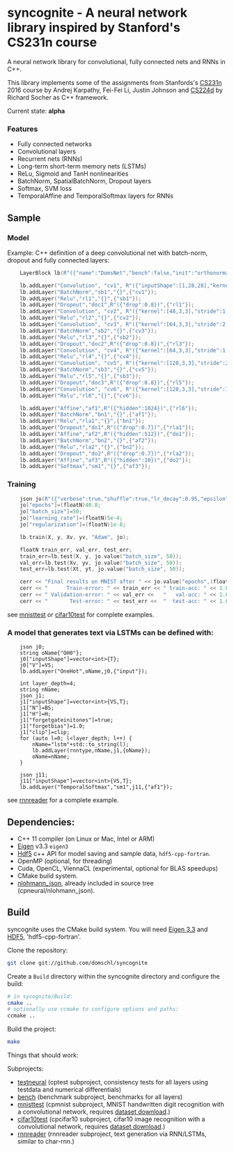 # syncognite - A neural network library inspired by Stanford's CS231n course

A neural network library for convolutional, fully connected nets and RNNs in C++.

This library implements some of the assignments from Stanfords's [CS231n](http://cs231n.stanford.edu/index.html) 2016 course by Andrej Karpathy, Fei-Fei Li, Justin Johnson and [CS224d](http://cs224d.stanford.edu/index.html) by Richard Socher as C++ framework.

Current state: **alpha**
### Features
* Fully connected networks
* Convolutional layers
* Recurrent nets (RNNs)
* Long-term short-term memory nets (LSTMs)
* ReLu, Sigmoid and TanH nonlinearities
* BatchNorm, SpatialBatchNorm, Dropout layers
* Softmax, SVM loss
* TemporalAffine and TemporalSoftmax layers for RNNs

## Sample
### Model
Example: C++ definition of a deep convolutional net with batch-norm, dropout and fully connected layers:
```cpp
	LayerBlock lb(R"({"name":"DomsNet","bench":false,"init":"orthonormal"})"_json);

	lb.addLayer("Convolution", "cv1", R"({"inputShape":[1,28,28],"kernel":[48,5,5],"stride":1,"pad":2})",{"input"});
	lb.addLayer("BatchNorm","sb1","{}",{"cv1"});
	lb.addLayer("Relu","rl1","{}",{"sb1"});
	lb.addLayer("Dropout","doc1",R"({"drop":0.8})",{"rl1"});
	lb.addLayer("Convolution", "cv2", R"({"kernel":[48,3,3],"stride":1,"pad":1})",{"doc1"});
	lb.addLayer("Relu","rl2","{}",{"cv2"});
	lb.addLayer("Convolution", "cv3", R"({"kernel":[64,3,3],"stride":2,"pad":1})",{"rl2"});
	lb.addLayer("BatchNorm","sb2","{}",{"cv3"});
	lb.addLayer("Relu","rl3","{}",{"sb2"});
	lb.addLayer("Dropout","doc2",R"({"drop":0.8})",{"rl3"});
	lb.addLayer("Convolution", "cv4", R"({"kernel":[64,3,3],"stride":1,"pad":1})",{"doc2"});
	lb.addLayer("Relu","rl4","{}",{"cv4"});
	lb.addLayer("Convolution", "cv5", R"({"kernel":[128,3,3],"stride":2,"pad":1})",{"rl4"});
	lb.addLayer("BatchNorm","sb3","{}",{"cv5"});
	lb.addLayer("Relu","rl5","{}",{"sb3"});
	lb.addLayer("Dropout","doc3",R"({"drop":0.8})",{"rl5"});
	lb.addLayer("Convolution", "cv6", R"({"kernel":[128,3,3],"stride":1,"pad":1})",{"doc3"});
	lb.addLayer("Relu","rl6","{}",{"cv6"});

	lb.addLayer("Affine","af1",R"({"hidden":1024})",{"rl6"});
	lb.addLayer("BatchNorm","bn1","{}",{"af1"});
	lb.addLayer("Relu","rla1","{}",{"bn1"});
	lb.addLayer("Dropout","do1",R"({"drop":0.7})",{"rla1"});
	lb.addLayer("Affine","af2",R"({"hidden":512})",{"do1"});
	lb.addLayer("BatchNorm","bn2","{}",{"af2"});
	lb.addLayer("Relu","rla2","{}",{"bn2"});
	lb.addLayer("Dropout","do2",R"({"drop":0.7})",{"rla2"});
	lb.addLayer("Affine","af3",R"({"hidden":10})",{"do2"});
	lb.addLayer("Softmax","sm1","{}",{"af3"});
```
### Training
```cpp
	json jo(R"({"verbose":true,"shuffle":true,"lr_decay":0.95,"epsilon":1e-8})"_json);
	jo["epochs"]=(floatN)40.0;
	jo["batch_size"]=50;
	jo["learning_rate"]=(floatN)5e-4;
	jo["regularization"]=(floatN)1e-8;

	lb.train(X, y, Xv, yv, "Adam", jo);

	floatN train_err, val_err, test_err;
	train_err=lb.test(X, y, jo.value("batch_size", 50));
	val_err=lb.test(Xv, yv, jo.value("batch_size", 50));
	test_err=lb.test(Xt, yt, jo.value("batch_size", 50));

	cerr << "Final results on MNIST after " << jo.value("epochs",(floatN)0.0) << " epochs:" << endl;
	cerr << "      Train-error: " << train_err << " train-acc: " << 1.0-train_err << endl;
	cerr << " Validation-error: " << val_err <<   "   val-acc: " << 1.0-val_err << endl;
	cerr << "       Test-error: " << test_err <<  "  test-acc: " << 1.0-test_err << endl;
```
see [mnisttest](cpmnist/) or [cifar10test](cpcifar10/) for complete examples.

### A model that generates text via LSTMs can be defined with:
```
    json j0;
    string oName{"OH0"};
    j0["inputShape"]=vector<int>{T};
    j0["V"]=VS;
    lb.addLayer("OneHot",oName,j0,{"input"});

    int layer_depth=4;
    string nName;
    json j1;
    j1["inputShape"]=vector<int>{VS,T};
    j1["N"]=BS;
    j1["H"]=H;
    j1["forgetgateinitones"]=true;
    j1["forgetbias"]=1.0;
    j1["clip"]=clip;
    for (auto l=0; l<layer_depth; l++) {
        nName="lstm"+std::to_string(l);
        lb.addLayer(rnntype,nName,j1,{oName});
        oName=nName;
    }

    json j11;
    j11["inputShape"]=vector<int>{VS,T};
    lb.addLayer("TemporalSoftmax","sm1",j11,{"af1"});
```
see [rnnreader](rnnreader/) for a complete example.

## Dependencies:
* C++ 11 compiler (on Linux or Mac, Intel or ARM)
* [Eigen](http://eigen.tuxfamily.org/) v3.3 `eigen3`
* [Hdf5](https://support.hdfgroup.org/HDF5/) c++ API for model saving and sample data, `hdf5-cpp-fortran`.
* OpenMP (optional, for threading)
* Cuda, OpenCL, ViennaCL (experimental, optional for BLAS speedups)
* CMake build system.
* [nlohmann_json](https://github.com/nlohmann/json), already included in source tree (cpneural/nlohmann_json).

## Build
syncognite uses the CMake build system. You will need [Eigen 3.3](http://eigen.tuxfamily.org/index.php?title=Main_Page) and [HDF5](https://support.hdfgroup.org/HDF5/), 'hdf5-cpp-fortran'.

Clone the repository:
```bash
git clone git://github.com/domschl/syncognite
```
Create a ```Build``` directory within the syncognite directory and configure the build:
```bash
# in sycognite/Build:
cmake ..
# optionally use ccmake to configure options and paths:
ccmake ..
```
Build the project:
```bash
make
```
Things that should work:

Subprojects:
* [testneural](cptest/) (cptest subproject, consistency tests for all layers using testdata and numerical differentials)
* [bench](bench/) (benchmark subproject, benchmarks for all layers)
* [mnisttest](cpmnist/) (cpmnist subproject, MNIST handwritten digit recognition with a convolutional network, requires [dataset download](datasets/).)
* [cifar10test](cpcifar10/) (cpcifar10 subproject, cifar10 image recognition with a convolutional network, requires [dataset download](datasets/).)
* [rnnreader](rnnreader/) (rnnreader subproject, text generation via RNN/LSTMs, similar to char-rnn.)
